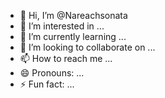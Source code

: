 - 👋 Hi, I’m @Nareachsonata
- 👀 I’m interested in ...
- 🌱 I’m currently learning ...
- 💞️ I’m looking to collaborate on ...
- 📫 How to reach me ...
- 😄 Pronouns: ...
- ⚡ Fun fact: ...

<!---
Nareachsonata/Nareachsonata is a ✨ special ✨ repository because its `README.md` (this file) appears on your GitHub profile.
You can click the Preview link to take a look at your changes.
--->
